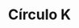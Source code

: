 ---
title: "Círculo K"
url: /san-luis-rio-colorado/circulo-k-av-nuevo-leon-y-9/
shop: Lebensmittel
---
